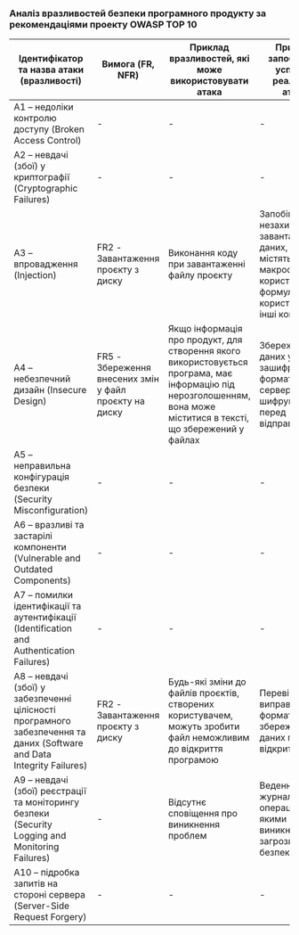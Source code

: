 ### Аналіз вразливостей безпеки програмного продукту за рекомендаціями проекту OWASP TOP 10

| Ідентифікатор та назва атаки (вразливості) | Вимога (FR, NFR) | Приклад вразливостей, які може використовувати атака | Приклад запобігання успішної реалізації атаки |
|-|-|-|-|
| A1 – недоліки контролю доступу (Broken Access Control) | - | - | - |
| A2 – невдачі (збої) у криптографії (Cryptographic Failures) | - | - | - |
| A3 – впровадження (Injection) | FR2 - Завантаження проєкту з диску | Виконання коду при завантаженні файлу проєкту | Запобігання незахищенного завантаження даних, що містять макроси користувача, формули від користувача та інші команди |
| A4 – небезпечний дизайн (Insecure Design) | FR5 - Збереження внесених змін у файл проєкту на диску | Якщо інформація про продукт, для створення якого використовується програма, має інформацію під нерозголошенням, вона може міститися в тексті, що збережений у файлах | Збереження даних у зашифрованому форматі, або на сервері із шифруванням перед відправкою |
| A5 – неправильна конфігурація безпеки (Security Misconfiguration) | - | - | - |
| A6 – вразливі та застарілі компоненти (Vulnerable and Outdated Components) | - | - | - |
| A7 – помилки ідентифікації та аутентифікації (Identification and Authentication Failures) | - | - | - |
| A8 – невдачі (збої) у забезпеченні цілісності програмного забезпечення та даних (Software and Data Integrity Failures) | FR2 - Завантаження проєкту з диску | Будь-які зміни до файлів проєктів, створених користувачем, можуть зробити файл неможливим до відкриття програмою | Перевірка та виправлення формату збереження даних перед відкриттям |
| A9 – невдачі (збої) реєстрації та моніторингу безпеки (Security Logging and Monitoring Failures) | - | Відсутнє сповіщення про виникнення проблем | Ведення журналів операцій, з якими можуть виникнути загрози безпеки |
| A10 – підробка запитів на стороні сервера (Server-Side Request Forgery) | - | - | - |
